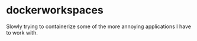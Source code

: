 # dockerworkspaces
Slowly trying to containerize some of the more annoying applications I have to work with.
